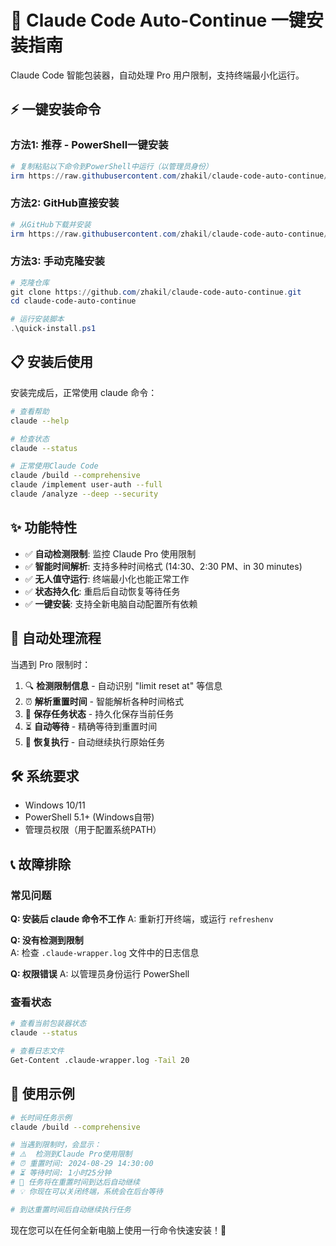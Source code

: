# 🚀 Claude Code Auto-Continue 一键安装指南

Claude Code 智能包装器，自动处理 Pro 用户限制，支持终端最小化运行。

## ⚡ 一键安装命令

### 方法1: 推荐 - PowerShell一键安装
```powershell
# 复制粘贴以下命令到PowerShell中运行（以管理员身份）
irm https://raw.githubusercontent.com/zhakil/claude-code-auto-continue/main/quick-install.ps1 | iex
```

### 方法2: GitHub直接安装
```powershell
# 从GitHub下载并安装
irm https://raw.githubusercontent.com/zhakil/claude-code-auto-continue/main/install-from-github.ps1 | iex
```

### 方法3: 手动克隆安装
```powershell
# 克隆仓库
git clone https://github.com/zhakil/claude-code-auto-continue.git
cd claude-code-auto-continue

# 运行安装脚本
.\quick-install.ps1
```

## 📋 安装后使用

安装完成后，正常使用 claude 命令：

```bash
# 查看帮助
claude --help

# 检查状态
claude --status

# 正常使用Claude Code
claude /build --comprehensive
claude /implement user-auth --full
claude /analyze --deep --security
```

## ✨ 功能特性

- ✅ **自动检测限制**: 监控 Claude Pro 使用限制
- ✅ **智能时间解析**: 支持多种时间格式 (14:30、2:30 PM、in 30 minutes)
- ✅ **无人值守运行**: 终端最小化也能正常工作
- ✅ **状态持久化**: 重启后自动恢复等待任务
- ✅ **一键安装**: 支持全新电脑自动配置所有依赖

## 🔄 自动处理流程

当遇到 Pro 限制时：
1. 🔍 **检测限制信息** - 自动识别 "limit reset at" 等信息
2. ⏰ **解析重置时间** - 智能解析各种时间格式
3. 💾 **保存任务状态** - 持久化保存当前任务
4. ⏳ **自动等待** - 精确等待到重置时间
5. 🚀 **恢复执行** - 自动继续执行原始任务

## 🛠️ 系统要求

- Windows 10/11
- PowerShell 5.1+ (Windows自带)
- 管理员权限（用于配置系统PATH）

## 📞 故障排除

### 常见问题

**Q: 安装后 claude 命令不工作**
A: 重新打开终端，或运行 `refreshenv`

**Q: 没有检测到限制**  
A: 检查 `.claude-wrapper.log` 文件中的日志信息

**Q: 权限错误**
A: 以管理员身份运行 PowerShell

### 查看状态
```bash
# 查看当前包装器状态
claude --status

# 查看日志文件
Get-Content .claude-wrapper.log -Tail 20
```

## 🎯 使用示例

```bash
# 长时间任务示例
claude /build --comprehensive

# 当遇到限制时，会显示：
# ⚠️  检测到Claude Pro使用限制
# ⏰ 重置时间: 2024-08-29 14:30:00
# ⏳ 等待时间: 1小时25分钟
# 🤖 任务将在重置时间到达后自动继续
# 💡 你现在可以关闭终端，系统会在后台等待

# 到达重置时间后自动继续执行任务
```

现在您可以在任何全新电脑上使用一行命令快速安装！🚀